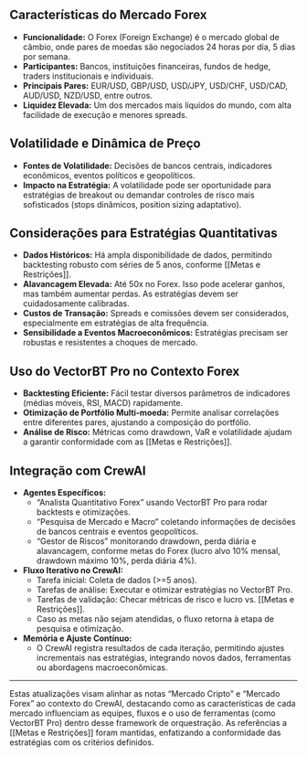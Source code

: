 ## Características do Mercado Forex

- **Funcionalidade:** O Forex (Foreign Exchange) é o mercado global de câmbio, onde pares de moedas são negociados 24 horas por dia, 5 dias por semana.
- **Participantes:** Bancos, instituições financeiras, fundos de hedge, traders institucionais e individuais.
- **Principais Pares:** EUR/USD, GBP/USD, USD/JPY, USD/CHF, USD/CAD, AUD/USD, NZD/USD, entre outros.
- **Liquidez Elevada:** Um dos mercados mais líquidos do mundo, com alta facilidade de execução e menores spreads.

## Volatilidade e Dinâmica de Preço

- **Fontes de Volatilidade:** Decisões de bancos centrais, indicadores econômicos, eventos políticos e geopolíticos.
- **Impacto na Estratégia:** A volatilidade pode ser oportunidade para estratégias de breakout ou demandar controles de risco mais sofisticados (stops dinâmicos, position sizing adaptativo).

## Considerações para Estratégias Quantitativas

- **Dados Históricos:** Há ampla disponibilidade de dados, permitindo backtesting robusto com séries de 5 anos, conforme [[Metas e Restrições]].
- **Alavancagem Elevada:** Até 50x no Forex. Isso pode acelerar ganhos, mas também aumentar perdas. As estratégias devem ser cuidadosamente calibradas.
- **Custos de Transação:** Spreads e comissões devem ser considerados, especialmente em estratégias de alta frequência.
- **Sensibilidade a Eventos Macroeconômicos:** Estratégias precisam ser robustas e resistentes a choques de mercado.

## Uso do VectorBT Pro no Contexto Forex

- **Backtesting Eficiente:** Fácil testar diversos parâmetros de indicadores (médias móveis, RSI, MACD) rapidamente.
- **Otimização de Portfólio Multi-moeda:** Permite analisar correlações entre diferentes pares, ajustando a composição do portfólio.
- **Análise de Risco:** Métricas como drawdown, VaR e volatilidade ajudam a garantir conformidade com as [[Metas e Restrições]].

## Integração com CrewAI

- **Agentes Específicos:**
    - “Analista Quantitativo Forex” usando VectorBT Pro para rodar backtests e otimizações.
    - “Pesquisa de Mercado e Macro” coletando informações de decisões de bancos centrais e eventos geopolíticos.
    - “Gestor de Riscos” monitorando drawdown, perda diária e alavancagem, conforme metas do Forex (lucro alvo 10% mensal, drawdown máximo 10%, perda diária 4%).
- **Fluxo Iterativo no CrewAI:**
    - Tarefa inicial: Coleta de dados (>=5 anos).
    - Tarefas de análise: Executar e otimizar estratégias no VectorBT Pro.
    - Tarefas de validação: Checar métricas de risco e lucro vs. [[Metas e Restrições]].
    - Caso as metas não sejam atendidas, o fluxo retorna à etapa de pesquisa e otimização.
- **Memória e Ajuste Contínuo:**
    - O CrewAI registra resultados de cada iteração, permitindo ajustes incrementais nas estratégias, integrando novos dados, ferramentas ou abordagens macroeconômicas.

---

Estas atualizações visam alinhar as notas “Mercado Cripto” e “Mercado Forex” ao contexto do CrewAI, destacando como as características de cada mercado influenciam as equipes, fluxos e o uso de ferramentas (como VectorBT Pro) dentro desse framework de orquestração. As referências a [[Metas e Restrições]] foram mantidas, enfatizando a conformidade das estratégias com os critérios definidos.